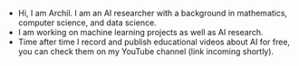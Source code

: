 - Hi, I am Archil. I am an AI researcher with a background in mathematics, computer science, and data science.
- I am working on machine learning projects as well as AI research.
- Time after time I record and publish educational videos about AI for free, you can check them on my YouTube channel (link incoming shortly).
